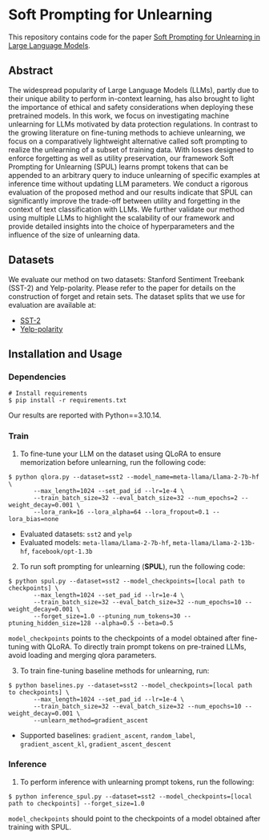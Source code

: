  # Soft Prompting for Unlearning
 This repository contains code for the paper [Soft Prompting for Unlearning in Large Language Models](https://arxiv.org/pdf/2406.12038).

 ## Abstract
 The widespread popularity of Large Language Models (LLMs), partly due to their unique ability to perform in-context learning, has also brought to light the importance of ethical and safety considerations when deploying these pretrained models. In this work, we focus on investigating machine unlearning for LLMs motivated by data protection regulations. In contrast to the growing literature on fine-tuning methods to achieve unlearning, we focus on a comparatively lightweight alternative called soft prompting to realize the unlearning of a subset of training data. With losses designed to enforce forgetting as well as utility preservation, our framework Soft Prompting for Unlearning (SPUL) learns prompt tokens that can be appended to an arbitrary query to induce unlearning of specific examples at inference time without updating LLM parameters. We conduct a rigorous evaluation of the proposed method and our results indicate that SPUL can significantly improve the trade-off between utility and forgetting in the context of text classification with LLMs. We further validate our method using multiple LLMs to highlight the scalability of our framework and provide detailed insights into the choice of hyperparameters and the influence of the size of unlearning data.

## Datasets
We evaluate our method on two datasets: Stanford Sentiment Treebank (SST-2) and Yelp-polarity. Please refer to the paper for details on the construction of forget and retain sets. The dataset splits that we use for evaluation are available at:
- [SST-2](https://huggingface.co/datasets/karuna-bhaila/Unlearning_SST2)
- [Yelp-polarity](https://huggingface.co/datasets/karuna-bhaila/Unlearning_Yelp_Polarity)

## Installation and Usage
### Dependencies
```
# Install requirements
$ pip install -r requirements.txt
```
Our results are reported with Python==3.10.14. 

### Train
1. To fine-tune your LLM on the dataset using QLoRA to ensure memorization before unlearning, run the following code:
```
$ python qlora.py --dataset=sst2 --model_name=meta-llama/Llama-2-7b-hf \
       --max_length=1024 --set_pad_id --lr=1e-4 \
       --train_batch_size=32 --eval_batch_size=32 --num_epochs=2 --weight_decay=0.001 \
       --lora_rank=16 --lora_alpha=64 --lora_fropout=0.1 --lora_bias=none 
```
- Evaluated datasets: `sst2` and `yelp`
- Evaluated models: `meta-llama/Llama-2-7b-hf`, `meta-llama/Llama-2-13b-hf`, `facebook/opt-1.3b`

2. To run soft prompting for unlearning (**SPUL**), run the following code:
```
$ python spul.py --dataset=sst2 --model_checkpoints=[local path to checkpoints] \
       --max_length=1024 --set_pad_id --lr=1e-4 \
       --train_batch_size=32 --eval_batch_size=32 --num_epochs=10 --weight_decay=0.001 \
       --forget_size=1.0 --ptuning_num_tokens=30 --ptuning_hidden_size=128 --alpha=0.5 --beta=0.5
```
`model_checkpoints` points to the checkpoints of a model obtained after fine-tuning with QLoRA. To directly train prompt tokens on pre-trained LLMs, avoid loading and merging qlora parameters.

3. To train fine-tuning baseline methods for unlearning, run:
```
$ python baselines.py --dataset=sst2 --model_checkpoints=[local path to checkpoints] \
       --max_length=1024 --set_pad_id --lr=1e-4 \
       --train_batch_size=32 --eval_batch_size=32 --num_epochs=10 --weight_decay=0.001 \
       --unlearn_method=gradient_ascent
```
- Supported baselines: `gradient_ascent`, `random_label`, `gradient_ascent_kl`, `gradient_ascent_descent`

### Inference
1. To perform inference with unlearning prompt tokens, run the following:
```
$ python inference_spul.py --dataset=sst2 --model_checkpoints=[local path to checkpoints] --forget_size=1.0
```
`model_checkpoints` should point to the checkpoints of a model obtained after training with SPUL.
